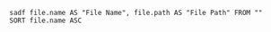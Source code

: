 ```dataview
sadf file.name AS "File Name", file.path AS "File Path" FROM "" 
SORT file.name ASC
```


